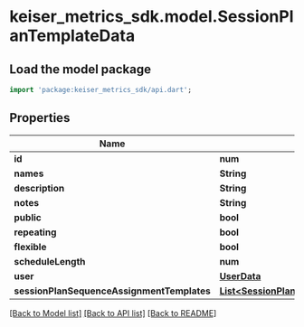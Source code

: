 # keiser_metrics_sdk.model.SessionPlanTemplateData

## Load the model package
```dart
import 'package:keiser_metrics_sdk/api.dart';
```

## Properties
Name | Type | Description | Notes
------------ | ------------- | ------------- | -------------
**id** | **num** |  | 
**names** | **String** |  | 
**description** | **String** |  | 
**notes** | **String** |  | 
**public** | **bool** |  | 
**repeating** | **bool** |  | 
**flexible** | **bool** |  | 
**scheduleLength** | **num** |  | 
**user** | [**UserData**](UserData.md) |  | [optional] 
**sessionPlanSequenceAssignmentTemplates** | [**List&lt;SessionPlanSequenceAssignmentTemplateData&gt;**](SessionPlanSequenceAssignmentTemplateData.md) |  | [optional] 

[[Back to Model list]](../README.md#documentation-for-models) [[Back to API list]](../README.md#documentation-for-api-endpoints) [[Back to README]](../README.md)


